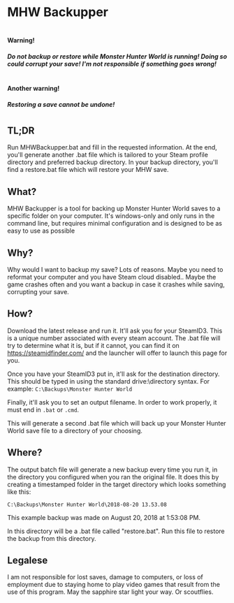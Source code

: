 # MHW Backupper

#
#### Warning!
##### Do not backup or restore while Monster Hunter World is running! Doing so could corrupt your save! I'm not responsible if something goes wrong!
#
#
#### Another warning!
##### Restoring a save cannot be undone!
#
## TL;DR
Run MHWBackupper.bat and fill in the requested information. At the end, you'll generate another .bat file which is tailored to your Steam profile directory and preferred backup directory. In your backup directory, you'll find a restore.bat file which will restore your MHW save.

## What?

MHW Backupper is a tool for backing up Monster Hunter World saves to a specific folder on your computer. It's windows-only and only runs in the command line, but requires minimal configuration and is designed to be as easy to use as possible

## Why?

Why would I want to backup my save? Lots of reasons. Maybe you need to reformat your computer and you have Steam cloud disabled.. Maybe the game crashes often and you want a backup in case it crashes while saving, corrupting your save.

## How?

Download the latest release and run it. It'll ask you for your SteamID3. This is a unique number associated with every steam account. The .bat file will try to determine what it is, but if it cannot, you can find it on <https://steamidfinder.com/> and the launcher will offer to launch this page for you.

Once you have your SteamID3 put in, it'll ask for the destination directory. This should be typed in using the standard drive:\directory syntax. For example:
``C:\Backups\Monster Hunter World``

Finally, it'll ask you to set an output filename. In order to work properly, it must end in ``.bat`` or ``.cmd``.

This will generate a second .bat file which will back up your Monster Hunter World save file to a directory of your choosing.

## Where?
The output batch file will generate a new backup every time you run it, in the directory you configured when you ran the original file. It does this by creating a timestamped folder in the target directory which looks something like this:

``C:\Backups\Monster Hunter World\2018-08-20 13.53.08``

This example backup was made on August 20, 2018 at 1:53:08 PM.

In this directory will be a .bat file called "restore.bat". Run this file to restore the backup from this directory.

## Legalese

I am not responsible for lost saves, damage to computers, or loss of employment due to staying home to play video games that result from the use of this program. May the sapphire star light your way. Or scoutflies.